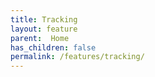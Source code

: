 ```yaml
---
title: Tracking
layout: feature
parent:  Home
has_children: false
permalink: /features/tracking/
---
```


